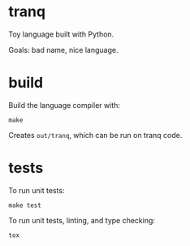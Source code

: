 # tranq

Toy language built with Python.

Goals: bad name, nice language.

# build

Build the language compiler with:
```
make
```
Creates `out/tranq`, which can be run on tranq code.

# tests

To run unit tests:
```
make test
```

To run unit tests, linting, and type checking:
```
tox
```
